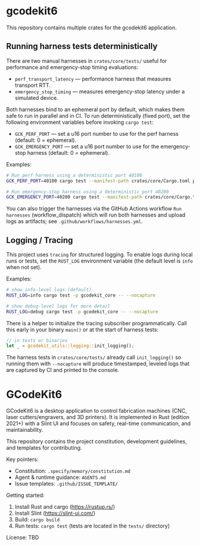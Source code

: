 # gcodekit6

This repository contains multiple crates for the gcodekit6 application.

Running harness tests deterministically
-------------------------------------

There are two manual harnesses in `crates/core/tests/` useful for performance and emergency-stop timing evaluations:

- `perf_transport_latency` — performance harness that measures transport RTT.
- `emergency_stop_timing` — measures emergency-stop latency under a simulated device.

Both harnesses bind to an ephemeral port by default, which makes them safe to run in parallel and in CI. To run deterministically (fixed port), set the following environment variables before invoking `cargo test`:

- `GCK_PERF_PORT` — set a u16 port number to use for the perf harness (default: 0 = ephemeral).
- `GCK_EMERGENCY_PORT` — set a u16 port number to use for the emergency-stop harness (default: 0 = ephemeral).

Examples:

```bash
# Run perf harness using a deterministic port 40100
GCK_PERF_PORT=40100 cargo test --manifest-path crates/core/Cargo.toml perf_transport_latency -- --nocapture

# Run emergency-stop harness using a deterministic port 40200
GCK_EMERGENCY_PORT=40200 cargo test --manifest-path crates/core/Cargo.toml emergency_stop_timing -- --nocapture
```

You can also trigger the harnesses via the GitHub Actions workflow `Run harnesses` (workflow_dispatch) which will run both harnesses and upload logs as artifacts; see `.github/workflows/harnesses.yml`.
 
Logging / Tracing
-----------------

This project uses `tracing` for structured logging. To enable logs during local runs or tests, set the `RUST_LOG` environment variable (the default level is `info` when not set).

Examples:

```bash
# show info-level logs (default)
RUST_LOG=info cargo test -p gcodekit_core -- --nocapture

# show debug-level logs for more detail
RUST_LOG=debug cargo test -p gcodekit_core -- --nocapture
```

There is a helper to initialize the tracing subscriber programmatically. Call this early in your binary `main()` or at the start of harness tests:

```rust
// in tests or binaries
let _ = gcodekit_utils::logging::init_logging();
```

The harness tests in `crates/core/tests/` already call `init_logging()` so running them with `--nocapture` will produce timestamped, leveled logs that are captured by CI and printed to the console.

# GCodeKit6

GCodeKit6 is a desktop application to control fabrication machines (CNC, laser cutters/engravers, and 3D printers). It is implemented in Rust (edition 2021+) with a Slint UI and focuses on safety, real-time communication, and maintainability.

This repository contains the project constitution, development guidelines, and templates for contributing.

Key pointers:
- Constitution: `.specify/memory/constitution.md`
- Agent & runtime guidance: `AGENTS.md`
- Issue templates: `.github/ISSUE_TEMPLATE/`

Getting started:
1. Install Rust and cargo (https://rustup.rs/)
2. Install Slint (https://slint-ui.com/)
3. Build: `cargo build`
4. Run tests: `cargo test` (tests are located in the `tests/` directory)

License: TBD
